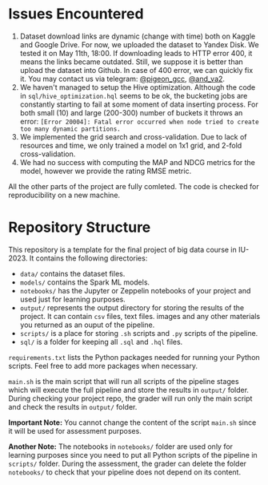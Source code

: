 # Issues Encountered

1. Dataset download links are dynamic (change with time) both on Kaggle and Google Drive. For now, we uploaded the dataset to Yandex Disk. We tested it on May 11th, 18:00. If downloading leads to HTTP error 400, it means the links became outdated. Still, we suppose it is better than upload the dataset into Github. In case of 400 error, we can quickly fix it. You may contact us via telegram: [@pigeon_gcc](https://t.me/pigeon_gcc), [@and_va2](https://t.me/and_va2).
2. We haven't managed to setup the Hive optimization. Although the code in `sql/hive_optimization.hql` seems to be ok, the bucketing jobs are constantly starting to fail at some moment of data inserting process. For both small (10) and large (200-300) number of buckets it throws an error: `[Error 20004]: Fatal error occurred when node tried to create too many dynamic partitions.`
3. We implemented the grid search and cross-validation. Due to lack of resources and time, we only trained a model on 1x1 grid, and 2-fold cross-validation.
4. We had no success with computing the MAP and NDCG metrics for the model, however we provide the rating RMSE metric.

All the other parts of the project are fully comleted. The code is checked for reproducibility on a new machine.

# Repository Structure

This repository is a template for the final project of big data course in IU-2023. It contains the following directories:

- `data/` contains the dataset files.
- `models/` contains the Spark ML models.
- `notebooks/` has the Jupyter or Zeppelin notebooks of your project and used just for learning purposes.
- `output/` represents the output directory for storing the results of the project. It can contain `csv` files, text files. images and any other materials you returned as an ouput of the pipeline.
- `scripts/` is a place for storing `.sh` scripts and `.py` scripts of the pipeline.
- `sql/` is a folder for keeping all `.sql` and `.hql` files.

`requirements.txt` lists the Python packages needed for running your Python scripts. Feel free to add more packages when necessary.

`main.sh` is the main script that will run all scripts of the pipeline stages which will execute the full pipeline and store the results in `output/` folder. During checking your project repo, the grader will run only the main script and check the results in `output/` folder.

**Important Note:** You cannot change the content of the script `main.sh` since it will be used for assessment purposes.

**Another Note:** The notebooks in `notebooks/` folder are used only for learning purposes since you need to put all Python scripts of the pipeline in `scripts/` folder. During the assessment, the grader can delete the folder `notebooks/` to check that your pipeline does not depend on its content.
